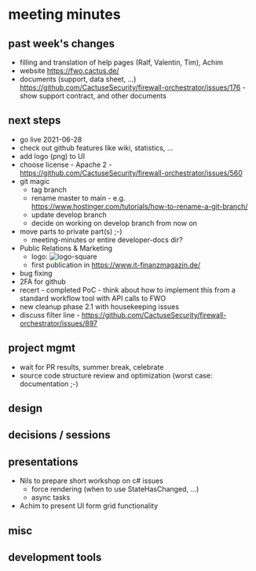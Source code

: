 # meeting minutes

## past week's changes
- filling and translation of help pages (Ralf, Valentin, Tim), Achim
- website <https://fwo.cactus.de/>
- documents (support, data sheet, ...) <https://github.com/CactuseSecurity/firewall-orchestrator/issues/176> - show support contract, and other documents

## next steps
- go live 2021-06-28
- check out github features like wiki, statistics, ...
- add logo (png) to UI
- choose license - Apache 2 - <https://github.com/CactuseSecurity/firewall-orchestrator/issues/560>
- git magic
  - tag branch
  - rename master to main - e.g. <https://www.hostinger.com/tutorials/how-to-rename-a-git-branch/>
  - update develop branch
  - decide on working on develop branch from now on
- move parts to private part(s)  ;-)
  - meeting-minutes or entire developer-docs dir?
- Public Relations & Marketing
  - logo: ![logo-square](https://user-images.githubusercontent.com/19877770/123132085-9fe42a00-d44e-11eb-9988-e82f56b0f050.png)
  - first publication in <https://www.it-finanzmagazin.de/>
- bug fixing
- 2FA for github
- recert - completed PoC - think about how to implement this from a standard workflow tool with API calls to FWO
- new cleanup phase 2.1 with housekeeping issues
- discuss filter line - <https://github.com/CactuseSecurity/firewall-orchestrator/issues/897>

## project mgmt
- wait for PR results, summer break, celebrate
- source code structure review and optimization (worst case: documentation ;-)

## design

## decisions / sessions

## presentations
- Nils to prepare short workshop on c# issues
  - force rendering (when to use StateHasChanged, ...)
  - async tasks
- Achim to present UI form grid functionality
  
## misc
## development tools
